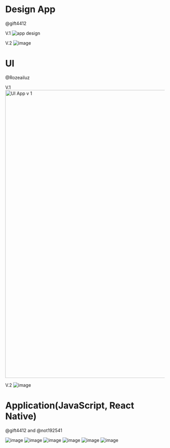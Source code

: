 # Design App
@gift4412

V.1 ![app design](https://user-images.githubusercontent.com/89897823/135192237-a0eb49f2-f5b2-4fe5-8e5d-07a3daf2f62a.jpg)

V.2 ![image](https://user-images.githubusercontent.com/89443207/140262768-e8e161d4-b014-49f0-95b2-cfd9a2fe6c8c.png)

# UI
@Rozeailuz

V.1 <img width="909" alt="UI App v 1" src="https://user-images.githubusercontent.com/89443207/135103986-3560eb42-fef3-45b3-8e39-c669b5507e77.png">

V.2 ![image](https://user-images.githubusercontent.com/89443207/140262834-3e127948-4cdb-49a2-8a8f-d2e2c346f196.png)

# Application(JavaScript, React Native)
@gift4412 and @not192541

![image](https://user-images.githubusercontent.com/89443207/140263042-203949be-371d-449e-a779-19ae1e4cd44d.png)
![image](https://user-images.githubusercontent.com/89443207/140263051-55c2d772-d64d-44a5-a79c-8d50b870be48.png)
![image](https://user-images.githubusercontent.com/89443207/140263059-7d40f62a-12d9-426b-a4fd-2ef212fca2d5.png)
![image](https://user-images.githubusercontent.com/89443207/140263071-2fc59def-4731-41af-ab17-8a22e42e8ff0.png)
![image](https://user-images.githubusercontent.com/89443207/140263081-fc56a6e7-ea91-4ec0-bb3f-c3e76554401c.png)
![image](https://user-images.githubusercontent.com/89443207/140263091-6a0a3329-ed39-4de0-9a1c-1c164698d0bc.png)
